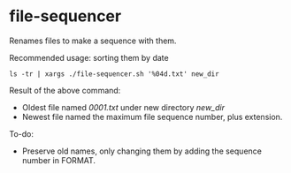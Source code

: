 # file-sequencer

Renames files to make a sequence with them.

Recommended usage: sorting them by date

```shell
ls -tr | xargs ./file-sequencer.sh '%04d.txt' new_dir
```

Result of the above command:

- Oldest file named *0001.txt* under new directory *new_dir*
- Newest file named the maximum file sequence number, plus extension.

To-do:

- Preserve old names, only changing them by adding the sequence number in FORMAT.

